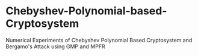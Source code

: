 # Chebyshev-Polynomial-based-Cryptosystem
Numerical Experiments of Chebyshev Polynomial Based Cryptosystem and Bergamo's Attack using GMP and MPFR
